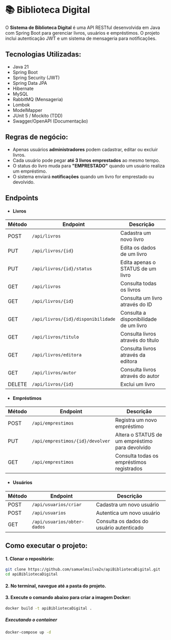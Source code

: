 # 📚 Biblioteca Digital
O **Sistema de Biblioteca Digital** é uma API RESTful desenvolvida em Java com Spring Boot para gerenciar livros, usuários e empréstimos. O projeto inclui autenticação JWT e um sistema de mensageria para notificações.

## Tecnologias Utilizadas:

- Java 21
- Spring Boot
- Spring Security (JWT)
- Spring Data JPA
- Hibernate
- MySQL
- RabbitMQ (Mensageria)
- Lombok
- ModelMapper
- JUnit 5 / Mockito (TDD)
- Swagger/OpenAPI (Documentação)

## Regras de negócio:
- Apenas usuários **administradores** podem cadastrar, editar ou excluir livros.
- Cada usuário pode pegar **até 3 livros emprestados** ao mesmo tempo.
- O status do livro muda para **"EMPRESTADO"** quando um usuário realiza um empréstimo.
- O sistema enviará **notificações** quando um livro for emprestado ou devolvido.

## Endpoints

- #### Livros
| Método | Endpoint                           | Descrição                              |
|--------|------------------------------------|----------------------------------------|
| POST   | `/api/livros`                      | Cadastra um novo livro                 |
| PUT    | `/api/livros/{id}`                 | Edita os dados de um livro             |
| PUT    | `/api/livros/{id}/status`          | Edita apenas o STATUS de um livro      |
| GET    | `/api/livros`                      | Consulta todas os livros               |
| GET    | `/api/livros/{id}`                 | Consulta um livro através do ID        |
| GET    | `/api/livros/{id}/disponibilidade` | Consulta a disponibilidade de um livro |
| GET    | `/api/livros/titulo`               | Consulta livros através do título      |
| GET    | `/api/livros/editora`              | Consulta livros através da editora     |
| GET    | `/api/livros/autor`                | Consulta livros através do autor       |
| DELETE | `/api/livros/{id}`                 | Exclui um livro                        |

- #### Empréstimos
| Método | Endpoint                         | Descrição                                       |
|--------|----------------------------------|-------------------------------------------------|
| POST   | `/api/emprestimos`               | Registra um novo empréstimo                     |
| PUT    | `/api/emprestimos/{id}/devolver` | Altera o STATUS de um empréstimo para devolvido |
| GET    | `/api/emprestimos`               | Consulta todas os empréstimos registrados       |

- #### Usuários
| Método | Endpoint                    | Descrição                                |
|--------|-----------------------------|------------------------------------------|
| POST   | `/api/usuarios/criar`       | Cadastra um novo usuário                 |
| POST   | `/api/usuarios`             | Autentica um novo usuário                |
| GET    | `/api/usuarios/obter-dados` | Consulta os dados do usuário autenticado |

## Como executar o projeto:

#### 1. Clonar o repositório:
```bash
git clone https://github.com/samuelmsilva2v/apiBibliotecaDigital.git
cd apiBibliotecaDigital
```
#### 2. No terminal, navegue até a pasta do projeto.
#### 3. Execute o comando abaixo para criar a imagem Docker:
```bash
docker build -t apiBibliotecaDigital .
```
##### Executando o container
```bash
docker-compose up -d
```
  
